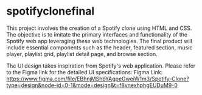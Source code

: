# spotifyclonefinal
This project involves the creation of a Spotify clone using HTML and CSS. The objective is to imitate the primary interfaces and functionality of the Spotify web app leveraging these web technologies. 
The final product will include essential components such as the header, featured section, music player, playlist grid, playlist detail page, and browse section.

The UI design takes inspiration from Spotify's web application. Please refer to the Figma link for the detailed UI specifications:
Figma Link: https://www.figma.com/file/EBhnjMShbYAgpeGweiW1m3/Spotify-Clone?type=design&node-id=0-1&mode=design&t=f8vnexhphgEUDuM9-0

